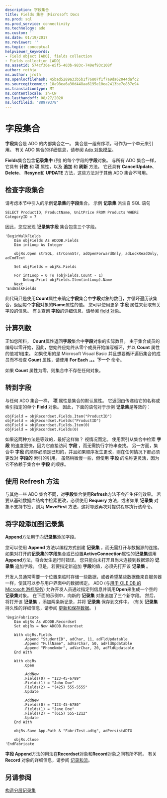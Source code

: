 ```yaml
---
description: 字段集合
title: Fields 集合 |Microsoft Docs
ms.prod: sql
ms.prod_service: connectivity
ms.technology: ado
ms.custom: ''
ms.date: 01/19/2017
ms.reviewer: ''
ms.topic: conceptual
helpviewer_keywords:
- Field object [ADO], fields collection
- Fields collection [ADO]
ms.assetid: 574cf36e-e5f5-403b-983c-749ef93c108f
author: rothja
ms.author: jroth
ms.openlocfilehash: 45bad5289a33b5b1f76807f1f7a9da62044dafc2
ms.sourcegitcommit: 18a98ea6a30d448aa6195e10ea2413be7e837e94
ms.translationtype: MT
ms.contentlocale: zh-CN
ms.lasthandoff: 08/27/2020
ms.locfileid: "88979378"
---
```

# <a name="the-fields-collection"></a>字段集合
**字段**集合是 ADO 的内部集合之一。 集合是一组有序项，可作为一个单元来引用。 有关 ADO 集合的详细信息，请参阅 [Ado 对象模型](../../../ado/guide/data/ado-objects-and-collections.md)。  
  
 **Fields**集合包含**记录集中** (列) 的每个字段的**字段**对象。 与所有 ADO 集合一样，它具有 **计数** 和 **项** 属性，以及 **追加** 和 **刷新** 方法。 它还具有 **CancelUpdate**、 **Delete**、 **Resync**和 **UPDATE** 方法，这些方法对于其他 ADO 集合不可用。  
  
## <a name="examining-the-fields-collection"></a>检查字段集合  
 请考虑本节中引入的示例**记录集**的**字段**集合。 示例 **记录集** 派生自 SQL 语句  
  
```  
SELECT ProductID, ProductName, UnitPrice FROM Products WHERE CategoryID = 7  
```  
  
 因此，您应发现 **记录集字段** 集合包含三个字段。  
  
```  
'BeginWalkFields  
    Dim objFields As ADODB.Fields  
    Dim intLoop As Integer  
  
    objRs.Open strSQL, strConnStr, adOpenForwardOnly, adLockReadOnly, adCmdText  
  
    Set objFields = objRs.Fields  
  
    For intLoop = 0 To (objFields.Count - 1)  
        Debug.Print objFields.Item(intLoop).Name  
    Next  
'EndWalkFields  
```  
  
 此代码只是使用**Count**属性来确定**字段**集合中**字段**对象的数目，并循环遍历该集合，返回每个**字段**对象的**Name**属性的值。 您可以使用更多 **字段** 属性来获取有关字段的信息。 有关查询 **字段**的详细信息，请参阅 [field 对象](../../../ado/guide/data/the-field-object.md)。  
  
## <a name="counting-columns"></a>计算列数  
 正如您所料， **Count**属性返回**字段**集合中**字段**对象的实际数目。 由于集合成员的编号以零开始，因此，您始终应始终从零个成员开始编写循环，并以 **Count** 属性的值减1结束。 如果使用的是 Microsoft Visual Basic 并且想要循环遍历集合的成员而不检查 **Count** 属性，请使用 **For Each .。。下一个** 命令。  
  
 如果 **Count** 属性为零，则集合中不存在任何对象。  
  
## <a name="getting-to-the-field"></a>转到字段  
 与任何 ADO 集合一样， **项** 属性是集合的默认属性。 它返回由传递给它的名称或索引指定的单个 **Field** 对象。 因此，下面的语句对于示例 **记录集**是等效的：  
  
```  
objField = objRecordset.Fields.Item("ProductID")  
objField = objRecordset.Fields("ProductID")  
objField = objRecordset.Fields.Item(0)  
objField = objRecordset.Fields(0)  
```  
  
 如果这两种方法是等效的，最好这样做？ 视情况而定。 使用索引从集合中检索 **字段** 的速度更快，因为它直接访问 **字段** ，而无需执行字符串查找。 另一方面，集合中 **字段** 的顺序必须是已知的，并且如果顺序发生更改，则在任何情况下都必须更改对 **字段的** 索引的引用。 虽然稍微慢一些，但使用 **字段** 的名称更灵活，因为它不依赖于集合中 **字段** 的顺序。  
  
## <a name="using-the-refresh-method"></a>使用 Refresh 方法  
 与其他一些 ADO 集合不同，对**字段**集合使用**Refresh**方法不会产生任何效果。 若要从基础数据库结构中检索更改，必须使用 **Requery** 方法，或者如果 **记录集** 对象不支持书签，则为 **MoveFirst** 方法，这将导致再次对提供程序执行该命令。  
  
## <a name="adding-fields-to-a-recordset"></a>将字段添加到记录集  
 **Append**方法用于向**记录集**添加字段。  
  
 您可以使用 **Append** 方法以编程方式创建 **记录集** ，而无需打开与数据源的连接。 如果对打开的**记录集**的**字段**集合或已设置**ActiveConnection**属性的**记录集**调用**Append**方法，将会发生运行时错误。 您只能向未打开且尚未连接到数据源的 **记录集** 追加字段。 但是，若要指定新追加 **字段**的值，必须先打开该 **记录集** 。  
  
 开发人员通常需要一个位置来临时存储一些数据，或者希望某些数据像来自服务器一样，使其可以参与用户界面中的数据绑定。 ADO (与[用于 OLE DB 的 Microsoft 游标服务](../../../ado/guide/appendixes/microsoft-cursor-service-for-ole-db-ado-service-component.md)) 允许开发人员通过指定列信息并调用**Open**来生成一个空的**记录集**对象。 在下面的示例中，向新的 **记录集** 对象追加了三个新字段。 然后，将打开该 **记录集** ，添加两条新记录，并将 **记录集** 保存到文件中。  (有关 **记录集** 持久性的详细信息，请参阅 [更新和保存数据](../../../ado/guide/data/updating-and-persisting-data.md)。 )   
  
```  
'BeginFabricate  
    Dim objRs As ADODB.Recordset  
    Set objRs = New ADODB.Recordset  
  
    With objRs.Fields  
        .Append "StudentID", adChar, 11, adFldUpdatable  
        .Append "FullName", adVarChar, 50, adFldUpdatable  
        .Append "PhoneNmbr", adVarChar, 20, adFldUpdatable  
    End With  
  
    With objRs  
        .Open  
  
        .AddNew  
        .Fields(0) = "123-45-6789"  
        .Fields(1) = "John Doe"  
        .Fields(2) = "(425) 555-5555"  
        .Update  
  
        .AddNew  
        .Fields(0) = "123-45-6780"  
        .Fields(1) = "Jane Doe"  
        .Fields(2) = "(615) 555-1212"  
        .Update  
    End With  
  
    objRs.Save App.Path & "FabriTest.adtg", adPersistADTG  
  
    objRs.Close  
'EndFabricate  
```  
  
 **字段 Append**方法的用法在**Recordset**对象和**Record**对象之间有所不同。 有关 **Record** 对象的详细信息，请参阅 [记录和流](../../../ado/guide/data/records-and-streams.md)。  
  
## <a name="see-also"></a>另请参阅  
 [构造分层记录集](../../../ado/guide/data/fabricating-hierarchical-recordsets.md)

